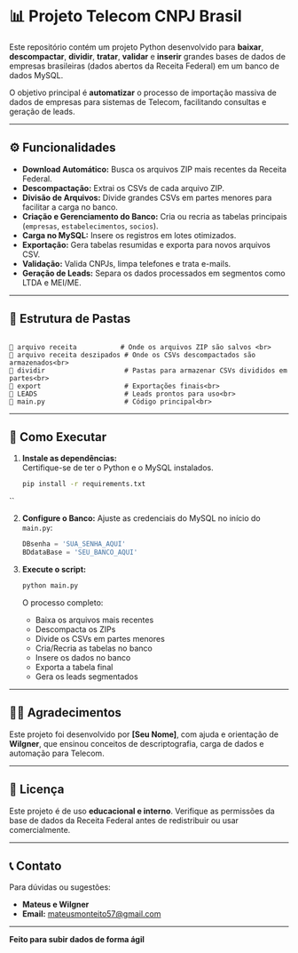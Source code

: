 # 📊 Projeto Telecom CNPJ Brasil

Este repositório contém um projeto Python desenvolvido para **baixar**, **descompactar**, **dividir**, **tratar**, **validar** e **inserir** grandes bases de dados de empresas brasileiras (dados abertos da Receita Federal) em um banco de dados MySQL.

O objetivo principal é **automatizar** o processo de importação massiva de dados de empresas para sistemas de Telecom, facilitando consultas e geração de leads.

---

## ⚙️ Funcionalidades

- **Download Automático:** Busca os arquivos ZIP mais recentes da Receita Federal.
- **Descompactação:** Extrai os CSVs de cada arquivo ZIP.
- **Divisão de Arquivos:** Divide grandes CSVs em partes menores para facilitar a carga no banco.
- **Criação e Gerenciamento do Banco:** Cria ou recria as tabelas principais (`empresas`, `estabelecimentos`, `socios`).
- **Carga no MySQL:** Insere os registros em lotes otimizados.
- **Exportação:** Gera tabelas resumidas e exporta para novos arquivos CSV.
- **Validação:** Valida CNPJs, limpa telefones e trata e-mails.
- **Geração de Leads:** Separa os dados processados em segmentos como LTDA e MEI/ME.

---
## 📂 Estrutura de Pastas

```

📁 arquivo receita           # Onde os arquivos ZIP são salvos <br>
📁 arquivo receita deszipados # Onde os CSVs descompactados são armazenados<br>
📁 dividir                    # Pastas para armazenar CSVs divididos em partes<br>
📁 export                     # Exportações finais<br>
📁 LEADS                      # Leads prontos para uso<br>
📄 main.py                    # Código principal<br>

````

---

## 🚀 Como Executar

1. **Instale as dependências:**  
   Certifique-se de ter o Python e o MySQL instalados.
   ```bash
   pip install -r requirements.txt
``

2. **Configure o Banco:**
   Ajuste as credenciais do MySQL no início do `main.py`:

   ```python
   DBsenha = 'SUA_SENHA_AQUI'
   BDdataBase = 'SEU_BANCO_AQUI'
   ```

3. **Execute o script:**

   ```bash
   python main.py
   ```

   O processo completo:

   * Baixa os arquivos mais recentes
   * Descompacta os ZIPs
   * Divide os CSVs em partes menores
   * Cria/Recria as tabelas no banco
   * Insere os dados no banco
   * Exporta a tabela final
   * Gera os leads segmentados

---

## 👨‍💻 Agradecimentos

Este projeto foi desenvolvido por **\[Seu Nome]**, com ajuda e orientação de **Wilgner**, que ensinou conceitos de descriptografia, carga de dados e automação para Telecom.

---

## 📜 Licença

Este projeto é de uso **educacional e interno**. Verifique as permissões da base de dados da Receita Federal antes de redistribuir ou usar comercialmente.

---

## 📞 Contato

Para dúvidas ou sugestões:

* **Mateus e Wilgner**
* **Email:** [mateusmonteito57@gmail.com](mailto:mateusmonteito57@gmail.com)

---

**Feito para subir dados de forma ágil**
